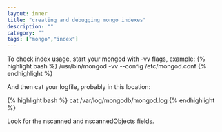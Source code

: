 ```yaml
---
layout: inner
title: "creating and debugging mongo indexes"
description: ""
category: ""
tags: ["mongo","index"]
---
```

To check index usage, start your mongod with -vv flags, example:
{% highlight bash %}
/usr/bin/mongod -vv --config /etc/mongod.conf
{% endhighlight %}

And then cat your logfile, probably in this location:

{% highlight bash %}
cat /var/log/mongodb/mongod.log
{% endhighlight %}

Look for the nscanned and nscannedObjects fields.
